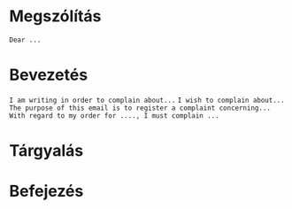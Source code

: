 # Megszólítás
`Dear ...`
# Bevezetés
`I am writing in order to complain about...`
`I wish to complain about...`
`The purpose of this email is to register a complaint concerning...`
`With regard to my order for ...., I must complain ...`
# Tárgyalás
# Befejezés
